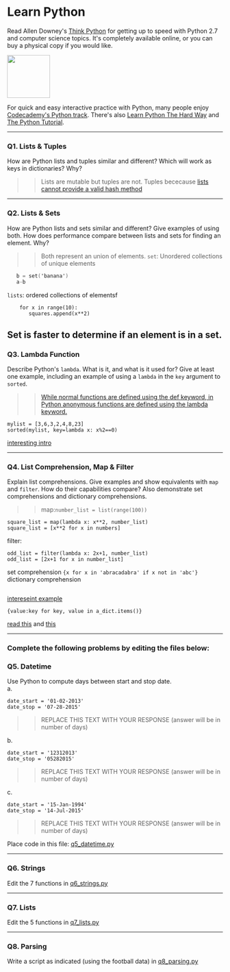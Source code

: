 # Learn Python

Read Allen Downey's [Think Python](http://www.greenteapress.com/thinkpython/) for getting up to speed with Python 2.7 and computer science topics. It's completely available online, or you can buy a physical copy if you would like.

<a href="http://www.greenteapress.com/thinkpython/"><img src="img/think_python.png" style="width: 100px;" target="_blank"></a>

For quick and easy interactive practice with Python, many people enjoy [Codecademy's Python track](http://www.codecademy.com/en/tracks/python). There's also [Learn Python The Hard Way](http://learnpythonthehardway.org/book/) and [The Python Tutorial](https://docs.python.org/2/tutorial/).

---

### Q1. Lists &amp; Tuples

How are Python lists and tuples similar and different? Which will work as keys in dictionaries? Why?

>> Lists are mutable but tuples are not. Tuples bececause [lists cannot provide a valid hash method](https://wiki.python.org/moin/DictionaryKeys)

---

### Q2. Lists &amp; Sets

How are Python lists and sets similar and different? Give examples of using both. How does performance compare between lists and sets for finding an element. Why?

>> Both represent an union of elements. 
`set`: Unordered collections of unique elements
```a = set('apple')
   b = set('banana')
   a-b
```
`lists`: ordered collections of elementsf
``` squares = []
    for x in range(10):
       squares.append(x**2)
```
Set is faster to determine if an element is in a set.
---

### Q3. Lambda Function

Describe Python's `lambda`. What is it, and what is it used for? Give at least one example, including an example of using a `lambda` in the `key` argument to `sorted`.

>> [While normal functions are defined using the def keyword, in Python anonymous functions are defined using the lambda keyword.](https://www.programiz.com/python-programming/anonymous-function)
```
mylist = [3,6,3,2,4,8,23]
sorted(mylist, key=lambda x: x%2==0)
```
[interesting intro](https://stackoverflow.com/questions/8966538/syntax-behind-sortedkey-lambda)

---

### Q4. List Comprehension, Map &amp; Filter

Explain list comprehensions. Give examples and show equivalents with `map` and `filter`. How do their capabilities compare? Also demonstrate set comprehensions and dictionary comprehensions.

>> map:```number_list = list(range(100))```
```
square_list = map(lambda x: x**2, number_list)
square_list = [x**2 for x in numbers]
```
filter:
```
odd_list = filter(lambda x: 2x+1, number_list)
odd_list = [2x+1 for x in number_list]
```
set comprehension
```{x for x in 'abracadabra' if x not in 'abc'}```
dictionary comprehension 
```{x: x**2 for x in (2, 4, 6)}
```
[intereseint example](http://www.diveintopython3.net/comprehensions.html)
```
{value:key for key, value in a_dict.items()}
```
[read this](https://martin-thoma.com/python-map-reduce-filter/) and [this](https://docs.python.org/3/tutorial/datastructures.html)

---

### Complete the following problems by editing the files below:

### Q5. Datetime
Use Python to compute days between start and stop date.   
a.  

```
date_start = '01-02-2013'    
date_stop = '07-28-2015'
```

>> REPLACE THIS TEXT WITH YOUR RESPONSE (answer will be in number of days)

b.  
```
date_start = '12312013'  
date_stop = '05282015'  
```

>> REPLACE THIS TEXT WITH YOUR RESPONSE (answer will be in number of days)

c.  
```
date_start = '15-Jan-1994'      
date_stop = '14-Jul-2015'  
```

>> REPLACE THIS TEXT WITH YOUR RESPONSE  (answer will be in number of days)

Place code in this file: [q5_datetime.py](python/q5_datetime.py)

---

### Q6. Strings
Edit the 7 functions in [q6_strings.py](python/q6_strings.py)

---

### Q7. Lists
Edit the 5 functions in [q7_lists.py](python/q7_lists.py)

---

### Q8. Parsing
Write a script as indicated (using the football data) in [q8_parsing.py](python/q8_parsing.py)





